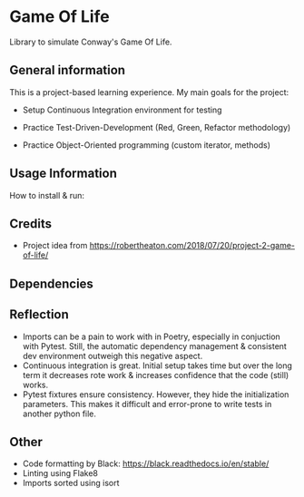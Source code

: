 # Game Of Life

Library to simulate Conway's Game Of Life.

## General information

This is a project-based learning experience. My main goals for the project:

- Setup Continuous Integration environment for testing

- Practice Test-Driven-Development (Red, Green, Refactor methodology)

- Practice Object-Oriented programming (custom iterator, methods)

## Usage Information

How to install & run:

## Credits

- Project idea from https://robertheaton.com/2018/07/20/project-2-game-of-life/ 

## Dependencies

## Reflection
- Imports can be a pain to work with in Poetry, especially in conjuction with Pytest. Still, the automatic dependency management & consistent dev environment outweigh this negative aspect.
- Continuous integration is great. Initial setup takes time but over the long term it decreases rote work & increases confidence that the code (still) works.
- Pytest fixtures ensure consistency. However, they hide the initialization parameters. This makes it difficult and error-prone to write tests in another python file.

## Other

- Code formatting by Black:
https://black.readthedocs.io/en/stable/
- Linting using Flake8
- Imports sorted using isort
